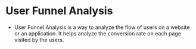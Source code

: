 # User Funnel Analysis
- User Funnel Analysis is a way to analyze the flow of users on a website or an application. It helps analyze the conversion rate on each page visited by the users.
